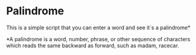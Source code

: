 # Palindrome
This is a simple script that you can enter a word and see it´s a palindrome*


*A palindrome is a word, number, phrase, or other sequence of characters which reads the same backward as forward, such as madam, racecar.
